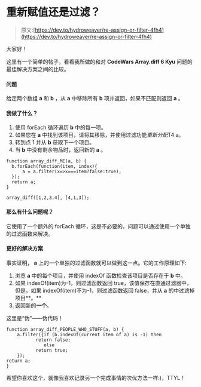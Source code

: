 # 重新赋值还是过滤？

> 原文:[https://dev.to/hydroweaver/re-assign-or-filter-4fh4](https://dev.to/hydroweaver/re-assign-or-filter-4fh4)

大家好！

这里有一个简单的帖子，看看我所做的和对 **CodeWars Array.diff 6 Kyu** 问题的最佳解决方案之间的比较。

#### 问题

给定两个数组 **a** 和 **b** ，从 **a** 中移除所有 **b** 项并返回，如果不匹配则返回 **a** 。

#### 我做了什么？

1.  使用 forEach 循环遍历 **b** 中的每一项。
2.  如果您在 **a** 中找到该项目，请将其移除，并使用过滤功能*重新分配*T4 a。
3.  转到点 1 并从 **b** 获取下一个项目。
4.  当 **b** 中没有剩余物品时，返回新的 **a** 。

```
function array_diff_ME(a, b) {
  b.forEach(function(item, index){
      a = a.filter(x=>x===item?false:true);
  });
  return a;
}

array_diff([1,2,3,4], [4,1,3]); 
```

#### 那么有什么问题呢？

它使用了一个额外的 forEach 循环，这是不必要的，问题可以通过使用一个单独的过滤函数来解决。

#### 更好的解决方案

事实证明， **a** 上的一个单独的过滤函数就可以做到这一点。它的工作原理如下:

1.  浏览 **a** 中的每个项目，并使用 indexOf 函数检查该项目是否存在于 **b** 中。
2.  如果 indexOf(item)为-1，则过滤函数返回 true，该值保存在直通过滤器中，但是，如果 indexOf(item)不为-1，则过滤函数返回 false，并从 **a** 的中过滤掉项目**。**
3.  返回新的**一个**。

这里是“伪”——伪代码！

```
function array_diff_PEOPLE_WHO_STUFF(a, b) {
    a.filter({if (b.indexOf(current item of a) is -1) then
           return false;
              else
           return true;
    });
return a;
} 
```

希望你喜欢这个，就像我喜欢记录另一个完成事情的次优方法一样:)，TTYL！